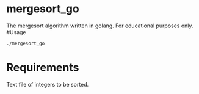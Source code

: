 # mergesort_go
The mergesort algorithm written in golang. For educational purposes only.
#Usage
```
./mergesort_go
```
# Requirements
Text file of integers to be sorted.
